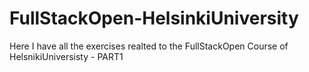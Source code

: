 # FullStackOpen-HelsinkiUniversity
Here I have all the exercises realted to the FullStackOpen Course of HelsnikiUniversisty - PART1
